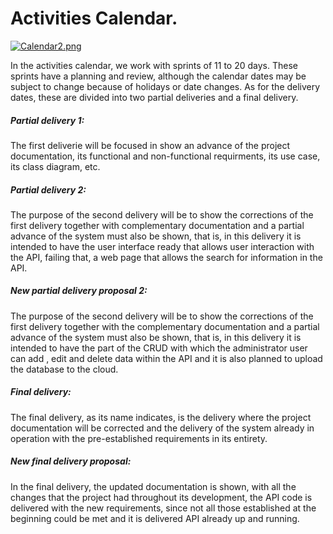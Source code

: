 # Activities Calendar.
[![Calendar2.png](https://i.postimg.cc/02QhMn08/Calendar2.png)](https://postimg.cc/SjBgHWP5)

In the activities calendar, we work with sprints of 11 to 20 days. These sprints have a planning and review, although the calendar dates may be subject to change because of holidays or date changes.
As for the delivery dates, these are divided into two partial deliveries and a final delivery.

##### Partial delivery 1:
The first deliverie will be focused in show an advance of the project documentation, its functional and non-functional requirments, its use case, its class diagram, etc.

##### Partial delivery 2:
The purpose of the second delivery will be to show the corrections of the first delivery together with complementary documentation and a partial advance of the system must also be shown, that is, in this delivery it is intended to have the user interface ready that allows user interaction with the API, failing that, a web page that allows the search for information in the API.

##### New partial delivery proposal 2:
The purpose of the second delivery will be to show the corrections of the first delivery together with the complementary documentation and a partial advance of the system must also be shown, that is, in this delivery it is intended to have the part of the CRUD with which the administrator user can add , edit and delete data within the API and it is also planned to upload the database to the cloud.

##### Final delivery:
The final delivery, as its name indicates, is the delivery where the project documentation will be corrected and the delivery of the system already in operation with the pre-established requirements in its entirety. 

##### New final delivery proposal:
In the final delivery, the updated documentation is shown, with all the changes that the project had throughout its development, the API code is delivered with the new requirements, since not all those established at the beginning could be met and it is delivered API already up and running.
